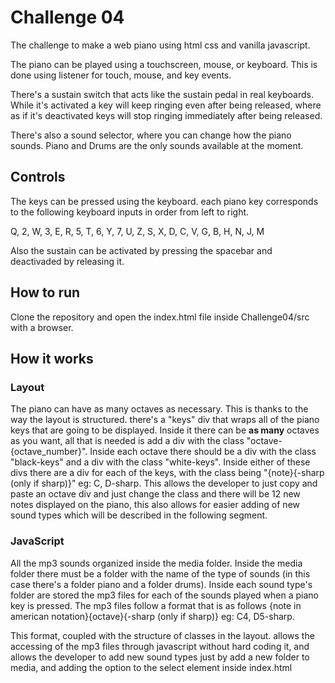 # Challenge 04

The challenge to make a web piano using html css and vanilla javascript.

The piano can be played using a touchscreen, mouse, or keyboard. This is done using listener for touch, mouse, and key events.

There's a sustain switch that acts like the sustain pedal in real keyboards. While it's activated a key will keep ringing even after being released, where as if it's deactivated keys will stop ringing immediately after being released.

There's also a sound selector, where you can change how the piano sounds. Piano and Drums are the only sounds available at the moment.

## Controls
The keys can be pressed using the keyboard. each piano key corresponds to the following keyboard inputs in order from left to right.

Q, 2, W, 3, E, R, 5, T, 6, Y, 7, U, Z, S, X, D, C, V, G, B, H, N, J, M

Also the sustain can be activated by pressing the spacebar and deactivaded by releasing it.

## How to run
Clone the repository and open the index.html file inside Challenge04/src with a browser.

## How it works

### Layout
The piano can have as many octaves as necessary. This is thanks to the way the layout is structured. there's a "keys" div that wraps all of the piano keys that are going to be displayed. Inside it there can be <b>as many</b> octaves as you want, all that is needed is add a div with the class "octave-{octave_number}". Inside each octave there should be a div with the class "black-keys" and a div with the class "white-keys". Inside either of these divs there are a div for each of the keys, with the class being "{note}{-sharp (only if sharp)}" eg: C, D-sharp. This allows the developer to just copy and paste an octave div and just change the class and there will be 12 new notes displayed on the piano, this also allows for easier adding of new sound types which will be described in the following segment.

### JavaScript

All the mp3 sounds organized inside the media folder. Inside the media folder there must be a folder with the name of the type of sounds (in this case there's a folder piano and a folder drums). Inside each sound type's folder are stored the mp3 files for each of the sounds played when a piano key is pressed. The mp3 files follow a format that is as follows {note in american notation}{octave}{-sharp (only if sharp)} eg: C4, D5-sharp.

This format, coupled with the structure of classes in the layout. allows the accessing of the mp3 files through javascript without hard coding it, and allows the developer to add new sound types just by add a new folder to media, and adding the option to the select element inside index.html